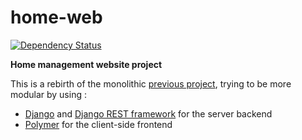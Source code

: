 # home-web

[![Dependency Status](https://gemnasium.com/badges/github.com/cailloumajor/home-web.svg)](https://gemnasium.com/github.com/cailloumajor/home-web)

**Home management website project**

This is a rebirth of the monolithic [previous project](https://github.com/cailloumajor/home-web-monolithic), trying to be more modular by using :
  * [Django](https://www.djangoproject.com/) and [Django REST framework](http://www.django-rest-framework.org/) for the server backend
  * [Polymer](https://www.polymer-project.org/) for the client-side frontend
